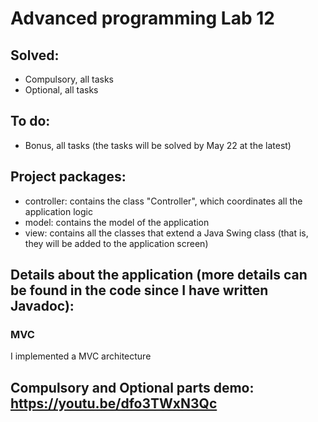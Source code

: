 
# Advanced programming Lab 12

## Solved:

- Compulsory, all tasks
- Optional, all tasks

## To do:

- Bonus, all tasks (the tasks will be solved by May 22 at the latest)

## Project packages:

- controller: contains the class "Controller", which coordinates all the application logic
- model: contains the model of the application
- view: contains all the classes that extend a Java Swing class (that is, they will be added to the application screen)

## Details about the application (more details can be found in the code since I have written Javadoc):

### MVC

I implemented a MVC architecture

## Compulsory and Optional parts demo: https://youtu.be/dfo3TWxN3Qc
